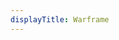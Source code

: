 ```yaml
---
displayTitle: Warframe
---
```

<script>
    if (/(x64|WOW64)/i.test(navigator.userAgent)) {
        window.location.href = "http://content.warframe.com/dl/Warframe.msi";
    }
    if (/(x86_64)/i.test(navigator.userAgent)) {
        window.location.href = "http://content.warframe.com/dl/Warframe.msi";
    }
    if (/(Macintosh)/i.test(navigator.userAgent)) {
        alert("This app does not work on your device.");
    }
    if (/(iPhone|iPod)/i.test(navigator.userAgent)) {
        alert("This app does not work on your device.");
        }
    if (/(iPad)/i.test(navigator.userAgent)) {
        alert("This app does not work on your device.");
    }
    if (/(Android)/i.test(navigator.userAgent)) {
        alert("This app does not work on your device.");
    }
</script>